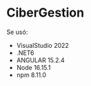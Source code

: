 # CiberGestion

Se usó:
 - VisualStudio 2022
 - .NET6
 - ANGULAR 15.2.4
 - Node 16.15.1
 - npm 8.11.0
